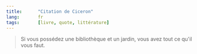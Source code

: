 ```yaml
---
title:      "Citation de Ciceron"
lang:       fr
tags:       [livre, quote, littérature]
---
```



> Si vous possédez une bibliothèque et un jardin, vous avez tout ce qu'il vous faut.
